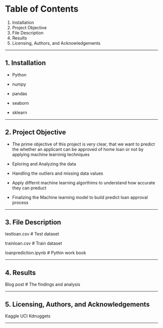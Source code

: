 # Table of Contents
1. Installation
2. Project Objective
3. File Description
4. Results
5. Licensing, Authors, and Acknowledgements

----
## 1. Installation
* Python

* numpy 

* pandas 

* seaborn

* sklearn
----
## 2. Project Objective
* The prime objective of this project is very clear, that we want to predict the whether an applicant can be approved of home loan or not by applying machine learninig techniques


* Eploring and Analyzing the data


* Handling the outliers and missing data values


* Apply differnt machine learning algorthims to understand how accurate they can preduct


* Finalizing the Machine learning model to build predict loan approval process
----
## 3. File Description
testloan.csv                                  # Test dataset


trainloan.csv                                 # Train dataset


loanprediction.ipynb                          # Pythin work book

----
## 4. Results
Blog post                                     # The findings and analysis

----
## 5. Licensing, Authors, and Acknowledgements
Kaggle
UCI
Kdnuggets

----
